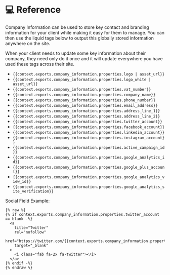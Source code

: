 # 💻 Reference

Company Information can be used to store key contact and branding information for your client while making it easy for them to manage. You can then use the liquid tags below to output this globally stored information anywhere on the site.

When your client needs to update some key information about their company, they need only do it once and it will update everywhere you have used these tags across their site.

* `{{context.exports.company_information.properties.logo | asset_url}}`
* `{{context.exports.company_information.properties.logo_white | asset_url}}`
* `{{context.exports.company_information.properties.vat_number}}`
* `{{context.exports.company_information.properties.company_name}}`
* `{{context.exports.company_information.properties.phone_number}}`
* `{{context.exports.company_information.properties.email_address}}`
* `{{context.exports.company_information.properties.address_line_1}}`
* `{{context.exports.company_information.properties.address_line_2}}`
* `{{context.exports.company_information.properties.twitter_account}}`
* `{{context.exports.company_information.properties.facebook_account}}`
* `{{context.exports.company_information.properties.linkedin_account}}`
* `{{context.exports.company_information.properties.instagram_account}}`
* `{{context.exports.company_information.properties.active_campaign_id}}`
* `{{context.exports.company_information.properties.google_analytics_id}}`
* `{{context.exports.company_information.properties.google_plus_account}}`
* `{{context.exports.company_information.properties.google_analytics_view_id}}`
* `{{context.exports.company_information.properties.google_analytics_site_verification}}`

Social Field Example:

```liquid
{% raw %}
{% if context.exports.company_information.properties.twitter_account == blank -%}
  <a 
    title="Twitter"
    rel="nofollow"
    href="https://twitter.com/{{context.exports.company_information.properties.twitter_account}}"
    target="_blank"
  >
    <i class="fab fa-2x fa-twitter"></i>
  </a>
{% endif -%}
{% endraw %}
```
